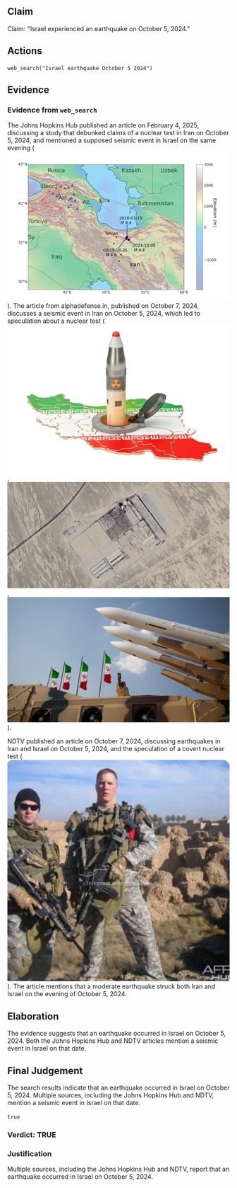 ## Claim
Claim: "Israel experienced an earthquake on October 5, 2024."

## Actions
```
web_search("Israel earthquake October 5 2024")
```

## Evidence
### Evidence from `web_search`
The Johns Hopkins Hub published an article on February 4, 2025, discussing a study that debunked claims of a nuclear test in Iran on October 5, 2024, and mentioned a supposed seismic event in Israel on the same evening (![image 4505](media/2025-08-23_01-02-1755910966-015403.jpg)). The article from alphadefense.in, published on October 7, 2024, discusses a seismic event in Iran on October 5, 2024, which led to speculation about a nuclear test (![image 4509](media/2025-08-23_01-03-1755910989-888722.jpg), ![image 4510](media/2025-08-23_01-03-1755910993-063419.jpg), ![image 4512](media/2025-08-23_01-03-1755910995-713256.jpg)).

NDTV published an article on October 7, 2024, discussing earthquakes in Iran and Israel on October 5, 2024, and the speculation of a covert nuclear test (![image 1](media/0.jpg)). The article mentions that a moderate earthquake struck both Iran and Israel on the evening of October 5, 2024.


## Elaboration
The evidence suggests that an earthquake occurred in Israel on October 5, 2024. Both the Johns Hopkins Hub and NDTV articles mention a seismic event in Israel on that date.


## Final Judgement
The search results indicate that an earthquake occurred in Israel on October 5, 2024. Multiple sources, including the Johns Hopkins Hub and NDTV, mention a seismic event in Israel on that date.

`true`


### Verdict: TRUE

### Justification
Multiple sources, including the Johns Hopkins Hub and NDTV, report that an earthquake occurred in Israel on October 5, 2024.
